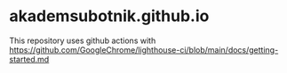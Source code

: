 # akademsubotnik.github.io
This repository uses github actions with https://github.com/GoogleChrome/lighthouse-ci/blob/main/docs/getting-started.md 


